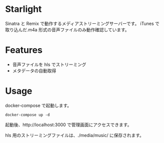 # Starlight

Sinatra と Remix で動作するメディアストリーミングサーバーです。
iTunes で取り込んだ.m4a 形式の音声ファイルのみ動作確認しています。

# Features

- 音声ファイルを hls でストリーミング
- メタデータの自動取得

# Usage

docker-compose で起動します。

```
docker-compose up -d
```

起動後、http://localhost:3000 で管理画面にアクセスできます。

hls 用のストリーミングファイルは、./media/music/ に保存されます。
